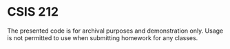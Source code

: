 # CSIS 212
The presented code is for archival purposes and demonstration only. Usage is not permitted to use when submitting homework for any classes.
